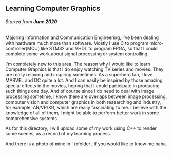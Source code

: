 ## Learning Computer Graphics

###### Started from __June 2020__

Majoring Information and Communication Engineering, I've been dealing with hardware much more than software. Mostly I use C to program micro-controller(MCU) like STM32 and VHDL to program FPGA, so that I could complete some work about signal processing or system controlling. 

I'm completely new to this area. The reason why I would like to learn Computer Graphics is that I do enjoy watching TV series and movies. They are really relaxing and inspiring sometimes. As a superhero fan, I love MARVEL and DC quite a lot. And I can easily be inspired by those amazing special effects in the movies, hoping that I could participate in producing such things one day. And of course since I do need to deal with image processing sometime, I know there are  overlaps between image processing, computer vision and computer graphics in both researching and industry, for example, AR/VR/XR, which are really fascinating to me. I believe with the knowledge of all of them, I might be able to perform better work in some comprehensive systems. 

As for this directory, I will upload some of my work using C++ to render some scenes, as a record of my learning process. 





And there is a photo of mine in '.\xfolder', if you would like to know me haha.







<img src="\me.JPG" alt="me" style="zoom:10%;transform:rotate(270deg)" />
